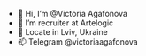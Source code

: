 - 👋 Hi, I’m @Victoria Agafonova
- 👀 I’m recruiter at Artelogic 
- 📍 Locate in Lviv, Ukraine
- 📫 Telegram @victoriaagafonova
